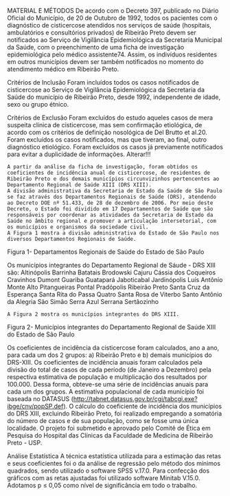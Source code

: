 MATERIAL E MÉTODOS
De acordo com o Decreto 397, publicado no Diário Oficial do Município, de 20 de Outubro de 1992, todos os pacientes com o diagnóstico de cisticercose atendidos nos serviços de saúde (hospitais, ambulatórios e consultórios privados) de Ribeirão Preto devem ser notificados ao Serviço de Vigilância Epidemiológica da Secretaria Municipal da Saúde, com o preenchimento de uma ficha de investigação epidemiológica pelo médico assistente74. Assim, os indivíduos residentes em outros municípios devem ser também notificados no momento do atendimento médico em Ribeirão Preto.  

Critérios de Inclusão
	Foram incluídos todos os casos notificados de cisticercose ao Serviço de Vigilância Epidemiológica da Secretaria da Saúde do município de Ribeirão Preto, desde 1992, independente de idade, sexo ou grupo étnico.
	
Critérios de Exclusão
	Foram excluídos do estudo aqueles casos de mera suspeita clínica de cisticercose, mas sem confirmação etiológica, de acordo com os critérios de definição nosológica de Del Brutto et al.20.
	Foram excluídos os casos notificados, mas que tiveram, ao final, outro diagnóstico etiológico.
	Foram excluídos os casos já previamente notificados para evitar a duplicidade de informações. 
  	 Alterar!!!

	A partir da análise da ficha de investigação, foram obtidos os coeficientes de incidência anual de cisticercose, de residentes de Ribeirão Preto e dos demais municípios circunvizinhos pertencentes ao Departamento Regional de Saúde XIII (DRS XIII). 
	A divisão administrativa da Secretaria de Estado da Saúde de São Paulo se faz através dos Departamentos Regionais de Saúde (DRS), atendendo ao Decreto DOE nº 51.433, de 28 de dezembro de 2006. Por meio deste Decreto, o Estado foi dividido em 17 Departamentos de Saúde que são responsáveis por coordenar as atividades da Secretaria de Estado da Saúde no âmbito regional e promover a articulação intersetorial, com os municípios e organismos da sociedade civil.
	A Figura 1 mostra a divisão administrativa do Estado de São Paulo nos diversos Departamentos Regionais de Saúde.


Figura 1- Departamentos Regionais de Saúde do Estado de São Paulo
	
	


Os municípios integrantes do Departamento Regional de Sáude - DRS XIII são:
Altinópolis
Barrinha
Batatais
Brodowski
Cajuru
Cássia dos Coqueiros
Cravinhos
Dumont
Guariba
Guatapará
Jaboticabal
Jardinópolis
Luís Antônio
Monte Alto
Pitangueiras
Pontal
Pradópolis
Ribeirão Preto
Santa Cruz da Esperança
Santa Rita do Passa Quatro
Santa Rosa de Viterbo
Santo Antônio da Alegria
São Simão
Serra Azul
Serrana
Sertãozinho


	A Figura 2 mostra os municípios integrantes do DRS XIII.  	


 

Figura 2- Municípios integrantes do Departamento Regional de Saúde XIII do Estado de São Paulo


Os coeficientes de incidência da cisticercose foram calculados, ano a ano, para cada um dos 2 grupos: a) Ribeirão Preto e b) demais municípios do DRS-XIII. 
Os coeficientes de incidência anuais foram calculados pela divisão do total de casos de cada período (de Janeiro a Dezembro) pela respectiva estimativa de população e multiplicação dos resultados por 100.000. Dessa forma, obteve-se uma série de incidências anuais para cada um dos grupos. A estimativa populacional de cada município foi baseada no DATASUS (http://tabnet.datasus.gov.br/cgi/tabcgi.exe?ibge/cnv/popSP.def). O cálculo do coeficiente de incidência dos municípios do DRS XIII, excluindo Ribeirão Preto, foi realizado empregando a somatória do número de casos e de sua população, como se fosse uma única localidade.
O projeto foi submetido e aprovado pelo Comitê de Ética em Pesquisa do Hospital das Clínicas da Faculdade de Medicina de Ribeirão Preto - USP.



Análise Estatística
A técnica estatística utilizada para a estimação das retas e seus coeficientes foi o da análise de regressão pelo método dos mínimos quadrados, sendo utilizado o software SPSS v.17.0.
Para confecção dos gráficos com as retas ajustadas foi utilizado software Minitab V.15.0.
Adotamos p ≤ 0,05 como nível de significância em todo o trabalho.
